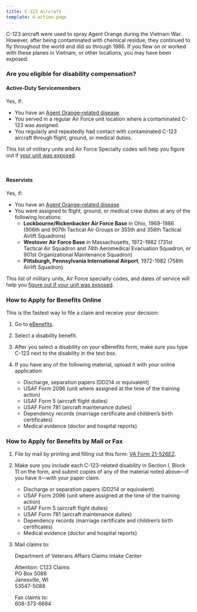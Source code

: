 ```yaml
---
title: C-123 Aircraft
template: 4-action-page
---
```


C-123 aircraft were used to spray Agent Orange during the Vietnam War. However, after being contaminated with chemical residue, they continued to fly throughout the world and did so through 1986. If you flew on or worked with these planes in Vietnam, or other locations, you may have been exposed.


<div class="call-out" markdown="1">

### Are you eligible for disability compensation?

#### Active-Duty Servicemembers

Yes, if:

- You have an [Agent Orange–related disease](/disability-benefits/conditions/exposure-to-hazardous-materials/agent-orange/diseases/).
- You served in a regular Air Force unit location where a contaminated C-123 was assigned.
- You regularly and repeatedly had contact with contaminated C-123 aircraft through flight, ground, or medical duties.

This list of military units and Air Force Specialty codes will help you figure out if [your unit was exposed](http://www.benefits.va.gov/compensation/docs/AO_C123_AFSpecialityCodesUnits.pdf).

<br>

#### Reservists

Yes, if:

- You have an [Agent Orange–related disease](/disability-benefits/conditions/exposure-to-hazardous-materials/agent-orange/diseases/).
- You were assigned to flight, ground, or medical crew duties at any of the following locations:
  - **Lockbourne/Rickenbacker Air Force Base** in Ohio, 1969-1986 (906th and 907th Tactical Air Groups or 355th and 356th Tactical Airlift Squadrons)
  - **Westover Air Force Base** in Massachusetts, 1972-1982 (731st Tactical Air Squadron and 74th Aeromedical Evacuation Squadron, or 901st Organizational Maintenance Squadron)
  - **Pittsburgh, Pennsylvania International Airport**, 1972-1982 (758th Airlift Squadron)


This list of military units, Air Force specialty codes, and dates of service will help you [figure out if your unit was exposed](http://www.benefits.va.gov/compensation/docs/AO_C123_AFSpecialityCodesUnits.pdf).

</div>

### How to Apply for Benefits Online

This is the fastest way to file a claim and receive your decision:

<ol class="process" markdown="0">
<li class="step one wow fadeIn animated" markdown="1">

Go to [eBenefits](https://www.ebenefits.va.gov/ebenefits/homepage).

</li>

<li class="step two wow fadeIn animated" markdown="1">

Select a disability benefit.

</li>

<li class="step three wow fadeIn animated" markdown="1">

After you select a disability on your eBenefits form, make sure you type C-123 next to the disability in the text box.

</li>

<li class="step last four wow fadeIn animated animated" markdown="0">

<p>If you have any of the following material, upload it with your online application:</p>

<div class="call-out">

<ul>
  <li>Discharge, separation papers (DD214 or equivalent)</li>
  <li>USAF Form 2096 (unit where assigned at the time of the training action)</li>
  <li>USAF Form 5 (aircraft flight duties)</li>
  <li>USAF Form 781 (aircraft maintenance duties)</li>
  <li>Dependency records (marriage certificate and children’s birth certificates)</li>
  <li>Medical evidence (doctor and hospital reports)</li>
</ul>

</div>

</li>
</ol>

### How to Apply for Benefits by Mail or Fax

<ol class="process" markdown="0">
<li class="step one wow fadeIn animated" markdown="1">

File by mail by printing and filling out this form: [VA Form 21-526EZ](http://www.vba.va.gov/pubs/forms/VBA-21-526EZ-ARE.pdf).

</li>

<li class="step two wow fadeIn animated" markdown="0">

<p>Make sure you include each C-123-related disability in Section I, Block 11 on the form, and submit copies of any of the material noted above—if you have it—with your paper claim.</p>

<div class="call-out">

<ul>
  <li>Discharge or separation papers (DD214 or equivalent)</li>
  <li>USAF Form 2096 (unit where assigned at the time of the training action)</li>
  <li>USAF Form 5 (aircraft flight duties)</li>
  <li>USAF Form 781 (aircraft maintenance duties)</li>
  <li>Dependency records (marriage certificate and children’s birth certificates)</li>
  <li>Medical evidence (doctor and hospital reports)</li>
</ul>

</div>

</li>

<li class="step three last wow fadeIn animated animated" markdown="0">

<p>Mail claims to:</p>
<p>Department of Veterans Affairs Claims Intake Center</p>
<p>Attention: C123 Claims<br />
PO Box 5088<br />
Janesville, WI<br />
53547-5088</p>

<p>Fax claims to:<br />
<span class="tel">608-373-6694</span></p>

</li>

</ol>

